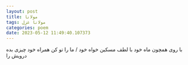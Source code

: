 ```yaml
---
layout: post
title: مولانا
tags: مولانا غزل
categories: poem
date: 2023-05-12 11:49:40.107373
---
```


با روی همچون ماه خود با لطف مسکین خواه خود / ما را تو کن همراه خود چیزی بده درویش را
